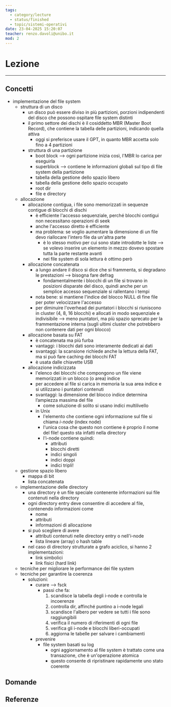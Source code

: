 ```yaml
---
tags:
  - category/lecture
  - status/finished
  - topic/sistemi-operativi
date: 23-04-2025 15:20:07
teacher: renzo.davoli@unibo.it
mod: 2
---
```

# Lezione
---
## Concetti
- implementazione del file system
	- struttura di un disco
		- un disco può essere diviso in più partizioni, porzioni indipendenti del disco che possono ospitare file system distinti
		- il primo settore dei dischi è il cosiddetto MBR (Master Boot Record), che contiene la tabella delle partizioni, indicando quella attiva
			- oggi si preferisce usare il GPT, in quanto MBR accetta solo fino a 4 partizioni
		- struttura di una partizione
			- boot block --> ogni partizione inizia così, l'MBR lo carica per eseguirla
			- superblock --> contiene le informazioni globali sul tipo di file system della partizione
			- tabella della gestione dello spazio libero
			- tabella della gestione dello spazio occupato
			- root dir
			- file e directory
	- allocazione
		- allocazione contigua, i file sono memorizzati in sequenze contigue di blocchi di dischi
			- è efficiente l'accesso sequenziale, perché blocchi contigui non necessitano operazioni di seek
			- anche l'accesso diretto è efficiente
			- ma problema: se voglio aumentare la dimensione di un file devo riallocare l'intero file da un'altra parte
				- è lo stesso motivo per cui sono state introdotte le liste --> se volevo inserire un elemento in mezzo dovevo spostare tutta la parte restante avanti
				- nei file system di sola lettura è ottimo però
		- allocazione concatenata
			- a lungo andare il disco si dice che si frammenta, si degradano le prestazioni --> bisogna fare defrag
				- fondamentalmente i blocchi di un file si trovano in posizioni disparate del disco, quindi anche per un semplice accesso sequenziale si rallentano i tempi
			- nota bene: si mantiene l'indice del blocco NULL di fine file per poter velocizzare l'accesso
			- per diminuire l'overhead dei puntatori i blocchi si riuniscono in cluster (4, 8, 16 blocchi) e allocati in modo sequenziale e indivisibile --> meno puntatori, ma più spazio sprecato per la frammentazione interna (sugli ultimi cluster che potrebbero non contenere dati per ogni blocco)
		- allocazione basata su FAT
			- è concatenata ma più furba
			- vantaggi: i blocchi dati sono interamente dedicati ai dati
			- svantaggi: la scansione richiede anche la lettura della FAT, ma si può fare caching dei blocchi FAT
			- è usata dalle chiavette USB
		- allocazione indicizzata
			- l'elenco dei blocchi che compongono un file viene memorizzati in un blocco (o area) indice
			- per accedere al file si carica in memoria la sua area indice e si utilizzano i puntatori contenuti
			- svantaggi: la dimensione del blocco indice determina l’ampiezza massima del file
				- come soluzione di solito si usano indici multilivello
			- in Unix
				- l'elemento che contiene ogni informazione sul file si chiama _i-node_ (index node)
				- l'unica cosa che questo non contiene è proprio il nome del file! questo sta infatti nella directory
				- l'i-node contiene quindi:
					- attributi
					- blocchi diretti
					- indici singoli
					- indici doppi
					- indici tripli!
	- gestione spazio libero
		- mappa di bit
		- lista concatenata
	- implementazione delle directory
		- una directory è un file speciale contenente informazioni sui file contenuti nella directory
		- ogni directory entry deve consentire di accedere al file, contenendo informazioni come
			- nome
			- attributi
			- informazioni di allocazione
		- si può scegliere di avere
			- attributi contenuti nelle directory entry o nell'i-node
			- lista lineare (array) o hash table
		- nel caso di directory strutturate a grafo aciclico, si hanno 2 implementazioni:
			- link simbolici
			- link fisici (hard link)
	- tecniche per migliorare le performance dei file system
	- tecniche per garantire la coerenza
		- soluzioni:
			- curare --> fsck
				- passi che fa:
					1. scandisce la tabella degli i-node e controlla le incoerenze
					2. controlla dir, affinché puntino a i-node legali
					3. scandisce l'albero per vedere se tutti i file sono raggiungibili
					4. verifica il numero di riferimenti di ogni file
					5. verifica gli i-node e blocchi liberi-occupati
					6. aggiorna le tabelle per salvare i cambiamenti
			- prevenire
				- file system basati su log
					- ogni aggiornamento al file system è trattato come una transazione, che è un'operazione atomica
					- questo consente di ripristinare rapidamente uno stato coerente

## Domande

## Referenze
